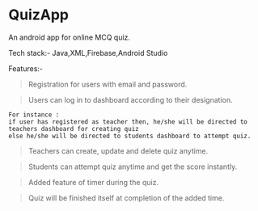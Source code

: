 # QuizApp
An android app for online MCQ quiz.

Tech stack:- Java,XML,Firebase,Android Studio

Features:-

> Registration for users with email and password.

> Users can log in to dashboard according to their designation.
    
    For instance :
    if user has registered as teacher then, he/she will be directed to teachers dashboard for creating quiz
    else he/she will be directed to students dashboard to attempt quiz.
    
> Teachers can create, update and delete quiz anytime.

> Students can attempt quiz anytime and get the score instantly.

> Added feature of timer during the quiz.

> Quiz will be finished itself at completion of the added time.
    
